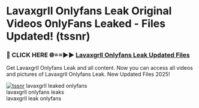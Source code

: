# Lavaxgrll Onlyfans Leak Original Videos 0nlyFans Leaked - Files Updated! (tssnr)

<h3>🔴 CLICK HERE 🌐==►► <a href="https://hetstrat.blog/NMqPAm" rel="nofollow">Lavaxgrll Onlyfans Leak Updated Files</a></h3>

Get Lavaxgrll Onlyfans Leak and all content. Now you can access all videos and pictures of Lavaxgrll Onlyfans Leak. New Updated Files 2025!

[![tssnr](https://i.imgur.com/K7sEzmb.gif)](https://hetstrat.blog/NMqPAm)
lavaxgrll leaked onlyfans<br>
lavaxgrll onlyfans leaks<br>
lavaxgrll leak onlyfans